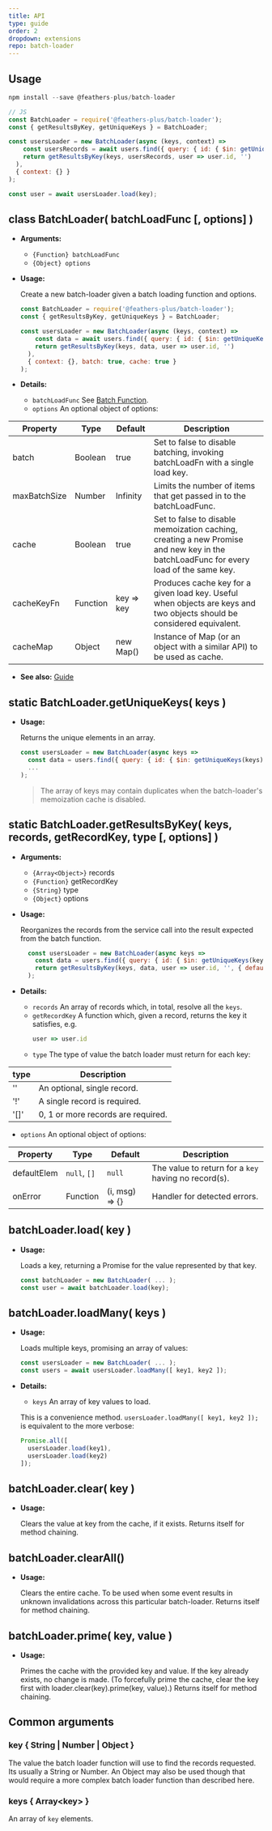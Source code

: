 ```yaml
---
title: API
type: guide
order: 2
dropdown: extensions
repo: batch-loader
---
```


<!--- Usage ------------------------------------------------------------------------------------ -->
<h2 id="Usage">Usage</h2>

``` js
npm install --save @feathers-plus/batch-loader

// JS
const BatchLoader = require('@feathers-plus/batch-loader');
const { getResultsByKey, getUniqueKeys } = BatchLoader;

const usersLoader = new BatchLoader(async (keys, context) =>
    const usersRecords = await users.find({ query: { id: { $in: getUniqueKeys(keys) } } });
    return getResultsByKey(keys, usersRecords, user => user.id, '')
  ),
  { context: {} }
);

const user = await usersLoader.load(key);
```

<!--- class BatchLoader ------------------------------------------------------------------------ -->
<h2 id="class-batchloader">class BatchLoader( batchLoadFunc [, options] )</h2>

- **Arguments:**
  - `{Function} batchLoadFunc`
  - `{Object} options`
  
- **Usage:**

  Create a new batch-loader given a batch loading function and options.
  
  ``` js
  const BatchLoader = require('@feathers-plus/batch-loader');
  const { getResultsByKey, getUniqueKeys } = BatchLoader;
  
  const usersLoader = new BatchLoader(async (keys, context) =>
      const data = await users.find({ query: { id: { $in: getUniqueKeys(keys) } } });
      return getResultsByKey(keys, data, user => user.id, '')
    ),
    { context: {}, batch: true, cache: true }
  );
  ```
  
- **Details:**
  - `batchLoadFunc` See [Batch Function](guide.html#batch-function).
  - `options` An optional object of options:

Property |	Type |	Default |	Description
---|---|---|---
batch |	Boolean |	true |	Set to false to disable batching, invoking batchLoadFn with a single load key.
maxBatchSize |	Number |	Infinity |	Limits the number of items that get passed in to the batchLoadFunc.
cache |	Boolean |	true |	Set to false to disable memoization caching, creating a new Promise and new key in the batchLoadFunc for every load of the same key.
cacheKeyFn |	Function |	key => key |	Produces cache key for a given load key. Useful when objects are keys and two objects should be considered equivalent.
cacheMap |	Object |	new Map() |	Instance of Map (or an object with a similar API) to be used as cache.

- **See also:** [Guide](./guide.html)

<!--- getUniqueKeys ---------------------------------------------------------------------------- -->
<h2 id="get-unique-keys">static BatchLoader.getUniqueKeys( keys )</h2>
  
- **Usage:**

  Returns the unique elements in an array.
  
  ``` js
  const usersLoader = new BatchLoader(async keys =>
    const data = users.find({ query: { id: { $in: getUniqueKeys(keys) } } })
    ...
  );
  ```
  
  > The array of keys may contain duplicates when the batch-loader's memoization cache is disabled.

<!--- getResultsByKey -------------------------------------------------------------------------- -->
<h2 id="get-results-by-key">static BatchLoader.getResultsByKey( keys, records, getRecordKey, type [, options] )</h2>

- **Arguments:**
  - `{Array<Object>}` records
  - `{Function}` getRecordKey
  - `{String}` type
  - `{Object}` options
  
- **Usage:**

  Reorganizes the records from the service call into the result expected from the batch function.
  
  ``` js
    const usersLoader = new BatchLoader(async keys =>
      const data = users.find({ query: { id: { $in: getUniqueKeys(keys) } } })
      return getResultsByKey(keys, data, user => user.id, '', { defaultElem: [] }))
    );
  ```
  
- **Details:**
  - `records` An array of records which, in total, resolve all the `keys`.
  - `getRecordKey` A function which, given a record, returns the key it satisfies, e.g.
    ``` js
    user => user.id
    ```
  - `type` The type of value the batch loader must return for each key:
  
type | Description
-----| ---
'' | An optional, single record.
'!' | A single record is required.
'[]' | 0, 1 or more records are required. 
  
  - `options` An optional object of options:

Property |	Type |	Default |	Description
---|---|---|---
defaultElem | `null`, `[]` | `null` | The value to return for a `key` having no record(s).
onError | Function | (i, msg) => {} | Handler for detected errors.
  
  
<!--- load ------------------------------------------------------------------------------------- -->
<h2 id="load">batchLoader.load( key )</h2>
  
- **Usage:**

  Loads a key, returning a Promise for the value represented by that key.
  
  ``` js
  const batchLoader = new BatchLoader( ... );
  const user = await batchLoader.load(key);
  ```

<!--- loadMany --------------------------------------------------------------------------------- -->
<h2 id="loadmany">batchLoader.loadMany( keys )</h2>
  
- **Usage:**

  Loads multiple keys, promising an array of values:
  
  ``` js
  const usersLoader = new BatchLoader( ... );
  const users = await usersLoader.loadMany([ key1, key2 ]);
  ```
  
- **Details:**
  - `keys` An array of key values to load.
  
  This is a convenience method. `usersLoader.loadMany([ key1, key2 ]);` is equivalent to the more verbose:
  ``` js
  Promise.all([
    usersLoader.load(key1),
    usersLoader.load(key2)
  ]);
  ```

<!--- clear ------------------------------------------------------------------------------------ -->
<h2 id="clear">batchLoader.clear( key )</h2>
  
- **Usage:**

  Clears the value at key from the cache, if it exists. Returns itself for method chaining.

<!--- clearAll --------------------------------------------------------------------------------- -->
<h2 id="clearall">batchLoader.clearAll()</h2>
  
- **Usage:**

  Clears the entire cache. To be used when some event results in unknown invalidations across this particular batch-loader. Returns itself for method chaining.

<!--- prime ------------------------------------------------------------------------------------ -->
<h2 id="prime">batchLoader.prime( key, value )</h2>
  
- **Usage:**

  Primes the cache with the provided key and value. If the key already exists, no change is made. (To forcefully prime the cache, clear the key first with loader.clear(key).prime(key, value).) Returns itself for method chaining.

<!--- Common attributes ------------------------------------------------------------------------ -->
## Common arguments

### key { String | Number | Object }

  The value the batch loader function will use to find the records requested. Its usually a String or Number. An Object may also be used though that would require a more complex batch loader function than described here.
  
### keys { Array&lt;key> }

  An array of `key` elements.
